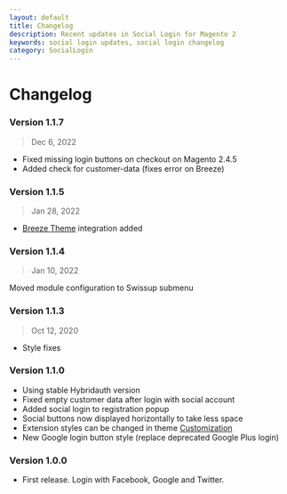 ```yaml
---
layout: default
title: Changelog
description: Recent updates in Social Login for Magento 2
keywords: social login updates, social login changelog
category: SocialLogin
---
```


# Changelog

### Version 1.1.7

> Dec 6, 2022

 -  Fixed missing login buttons on checkout on Magento 2.4.5
 -  Added check for customer-data (fixes error on Breeze)

### Version 1.1.5

> Jan 28, 2022

 -  [Breeze Theme](https://breezefront.com) integration added

### Version 1.1.4

> Jan 10, 2022

Moved module configuration to Swissup submenu

### Version 1.1.3

> Oct 12, 2020

 -  Style fixes

### Version 1.1.0

 -  Using stable Hybridauth version
 -  Fixed empty customer data after login with social account
 -  Added social login to registration popup
 -  Social buttons now displayed horizontally to take less space
 -  Extension styles can be changed in theme [Customization](../customization/)
 -  New Google login button style (replace deprecated Google Plus login)

### Version 1.0.0

 -  First release. Login with Facebook, Google and Twitter.
